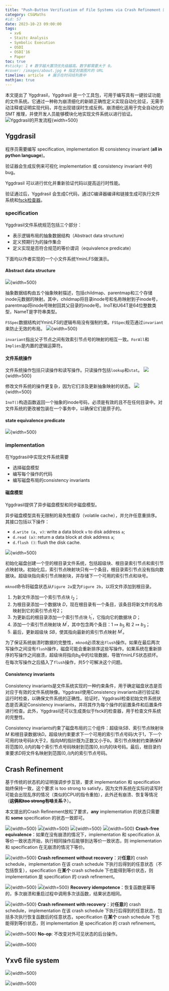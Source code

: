 ```yaml
---
title: "Push-Button Verification of File Systems via Crash Refinement 阅读"
category: CS&Maths
#id: 57
date: 2023-10-23 09:00:00
tags: 
  - xv6
  - Staitc Analysis
  - Symbolic Execution
  - OSDI
  - OSDI'16
  - Paper
toc: true
#sticky: 1 # 数字越大置顶优先级越高。数字都需要大于 0。
#cover: /images/about.jpg # 指定封面图片的 URL
timeline: article  # 展示在时间线列表中
mathjax: true
---
```


本文提出了 Yggdrasil，Yggdrasil 是一个工具包，可用于编写具有一键验证功能的文件系统。它通过一种称为崩溃细化的新颖正确性定义实现自动化验证，无需手动注释或证明实现代码，并在出现错误时生成反例。崩溃细化适用于完全自动化的 SMT 推理，并使开发人员能够模块化地实现文件系统以进行验证。
![Yggdrasil的开发流程](/Push-Button_Verification_of_File_Systems_via_Crash_Refinement阅读/image1.png){width=500}
<!--more-->

## Yggdrasil
程序员需要编写 specification, implementation 和 consistency invariant (**all in python language**)。

验证器会生成反例来可视化 implementation 或 consistency invariant 中的 bug。

Yggdrasil 可以进行优化并重新验证代码以提高运行时性能。

验证通过后，Yggdrasil 会生成C代码，通过C编译器编译和链接生成可执行文件系统和[fsck检查器](https://en.wikipedia.org/wiki/Fsck)。

### specification
Yggdrasil文件系统规范包括三个部分：

- 表示逻辑布局的抽象数据结构（Abstract data structure）
- 定义预期行为的操作集合
- 定义实现是否符合规范的等价谓词（equivalence predicate）

下面均以作者实现的一个小文件系统YminLFS做演示。

#### Abstract data structure
![](/Push-Button_Verification_of_File_Systems_via_Crash_Refinement阅读/image2.png){width=500}

抽象数据结构由五个抽象映射描述，包括childmap、parentmap和三个存储inode元数据的映射。其中，childmap将目录inode号和名称映射到子inode号，parentmap将inode号映射回其父目录的inode号。InoT和U64T是64位整数类型，NameT是字符串类型。

`FSSpec`数据结构对YminLFS的逻辑布局没有强制约束。`FSSpec`规范通过`invariant`来防止无效的布局。
![](/Push-Button_Verification_of_File_Systems_via_Crash_Refinement阅读/image3.png){width=500}

`invariant`指出父子节点之间有效索引节点号的映射的相互一致。`ForAll`和`Implies`是内置的逻辑运算符。

#### 文件系统操作
文件系统操作包括只读操作和读写操作。只读操作包括`lookup`和`stat`。
![](/Push-Button_Verification_of_File_Systems_via_Crash_Refinement阅读/image4.png){width=500}

修改文件系统的操作更复杂，因为它们涉及更新抽象映射的状态。
![](/Push-Button_Verification_of_File_Systems_via_Crash_Refinement阅读/image5.png){width=500}

`InoT()`构造函数返回一个抽象的inode号码，必须是有效的且不在任何目录中。对文件系统的更改被包装在一个事务中，以确保它们是原子的。

#### state equivalence predicate
![](/Push-Button_Verification_of_File_Systems_via_Crash_Refinement阅读/image6.png){width=500}


### implementation
在Yggdrasil中实现文件系统需要

- 选择磁盘模型
- 编写每个操作的代码
- 编写磁盘布局的consistency invariants 

#### 磁盘模型
Yggdrasil提供了异步磁盘模型和同步磁盘模型。

异步磁盘模型具有无限制的易失性缓存（volatile cache），并允许任意重排序。其接口包括以下操作：

- `d.write (a, v)`: write a data block `v` to disk address `a`; 
- `d.read (a)`: return a data block at disk address `a`; 
- `d.flush ()`: flush the disk cache. 

![](/Push-Button_Verification_of_File_Systems_via_Crash_Refinement阅读/image7.png){width=500}

初始化磁盘创建一个空的根目录文件系统，包括超级块、根目录索引节点和索引节点映射块。初始化后，索引节点映射块只有一个条目，根目录索引节点没有指向数据块。超级块指向索引节点映射块，并存储下一个可用的索引节点和块号。

`mknod`命令将磁盘状态从`Figure 2a`变为`Figure 2b`，以将文件添加到根目录。

1. 为新文件添加一个索引节点块 $I_2$；
2. 为根目录添加一个数据块 $D$，现在根目录有一个条目，该条目将新文件的名称映射到它的索引节点号2；
3. 为更新后的根目录添加一个索引节点块 $I_1^{\prime}$，它指向它的数据块 $D$；
4. 添加一个索引节点映射块 $M^{\prime}$，其中包含两个条目：$1 \mapsto b_5$ 和 $2 \mapsto b_3$；
5. 最后，更新超级块 $SB$，使其指向最新的索引节点映射 $M^{\prime}$。

为了保证系统崩溃时数据的完整性，`mknod`必须发出`flush`操作。如果在最后两次写操作之间没有`flush`操作，磁盘可能会重新排序这些写操作。如果系统在重新排序的写操作之间崩溃，超级块将指向$b_6$中的垃圾数据，导致YminLFS状态损坏。在每次写操作之后插入了`flush`操作，共5个可解决这个问题。

#### Consistency invariants
Consistency invariants是文件系统实现的一种约束条件，用于确定磁盘状态是否对应于有效的文件系统映像。Yggdrasil使用Consistency invariants进行验证和运行时检查，以确保文件系统的正确性。验证时，Yggdrasil检查初始文件系统状态是否满足Consistency invariants，并将其作为每个操作的前置条件和后置条件进行检查。此外，Yggdrasil还可以生成类似于fsck的检查器，用于检查文件系统的完整性。

Consistency invariants约束了磁盘布局的三个组件：超级块$SB$、索引节点映射块 $M$ 和根目录数据块$D$。超级块约束要求下一个可用的索引节点号码$i$大于1，下一个可用的块号码$b$大于$2$，指向$M$的指针既为正数又小于$b$。索引节点映射约束确保$M$将范围$(0, i)$内的每个索引节点号码映射到范围$(0, b)$内的块号码。最后，根目录约束要求$D$将文件名映射到范围$(0,i)$内的索引节点号码。

## Crash Refinement

基于传统的状态机的证明强调步步互锁，要求 implementation 和 specification 始终保持一致，这个要求 is too strong to satisfy，因为文件系统在实际的读写时可能会出现乱序的情况（类似的CPU的指令重拍），此外还有崩溃、恢复等情况（~~**这俩和too strong有啥关系？**~~）。

本文提出的Crash Refinement放松了要求，**any** implementation 的状态只需要和 **some** specification 的状态一致即可。

![](/Push-Button_Verification_of_File_Systems_via_Crash_Refinement阅读/image8.png){width=500}
![](/Push-Button_Verification_of_File_Systems_via_Crash_Refinement阅读/image9.png){width=500}
![](/Push-Button_Verification_of_File_Systems_via_Crash_Refinement阅读/image10.png){width=500}
![](/Push-Button_Verification_of_File_Systems_via_Crash_Refinement阅读/image11.png){width=500}
**Crash-free equivalence**：如果在没有崩溃的情况下，implementation 和 specification 从等价一致状态开始，执行相同操作后能够到达等价一致状态，则 implementation 和 specification 在无崩溃的情况下等价。

![](/Push-Button_Verification_of_File_Systems_via_Crash_Refinement阅读/image12.png){width=500}
**Crash refinement without recovery**：对**任意**的 crash schedule，implementation 在该 crash schedule 下执行后得到的任意状态（不包括恢复），specification 在**某个** crash schedule 下也能得到等价状态，则 implementation 是 specification 的 crash refinement。

![](/Push-Button_Verification_of_File_Systems_via_Crash_Refinement阅读/image13.png){width=500}
![](/Push-Button_Verification_of_File_Systems_via_Crash_Refinement阅读/image14.png){width=500}
**Recovery idempotence**：恢复函数是幂等的，多次崩溃和重启过程中调用多次该函数，结果状态相同。

![](/Push-Button_Verification_of_File_Systems_via_Crash_Refinement阅读/image15.png){width=500}
**Crash refinement with recovery**：对**任意**的 crash schedule，implementation 在该 crash schedule 下执行后得到的任意状态，包括多次执行恢复函数后的任意状态，specification 在**某个** crash schedule 下也能得到等价状态，则 implementation 是 specification 的 crash refinement。

![](/Push-Button_Verification_of_File_Systems_via_Crash_Refinement阅读/image16.png){width=500}
**No-op**: 不改变对外可见状态的后台操作。

![](/Push-Button_Verification_of_File_Systems_via_Crash_Refinement阅读/image17.png){width=500}

## Yxv6 file system
![](/Push-Button_Verification_of_File_Systems_via_Crash_Refinement阅读/image18.png){width=500}


![](/Push-Button_Verification_of_File_Systems_via_Crash_Refinement阅读/image19.png){width=500}
